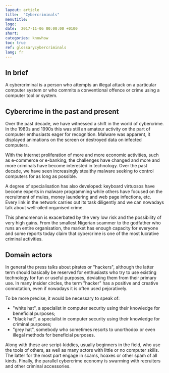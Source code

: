 ```yaml
---
layout: article
title:  "Cybercriminals"
menutitle:
logo:
date:  2017-11-06 00:00:00 +0100
short:
categories: knowhow
toc: true
ref: glossarycybercriminals
lang: fr
---
```

## In brief
A cybercriminal is a person who attempts an illegal attack on a particular computer system or who commits a conventional offence or crime using a computer tool or system.

## Cybercrime in the past and present
Over the past decade, we have witnessed a shift in the world of cybercrime. In the 1980s and 1990s this was still an amateur activity on the part of computer enthusiasts eager for recognition. Malware was apparent, it displayed animations on the screen or destroyed data on infected computers.

With the Internet proliferation of more and more economic activities, such as e-commerce or e-banking, the challenges have changed and more and more criminals have become interested in technology. Over the past decade, we have seen increasingly stealthy malware seeking to control computers for as long as possible.

A degree of specialisation has also developed: keyboard virtuosos have become experts in malware programming while others have focused on the recruitment of mules, money laundering and web page infections, etc. Every link in the network carries out its task diligently and we can nowadays talk about well-oiled organised crime.

This phenomenon is exacerbated by the very low risk and the possibility of very high gains. From the smallest Nigerian scammer to the godfather who runs an entire organisation, the market has enough capacity for everyone and some reports today claim that cybercrime is one of the most lucrative criminal activities.

## Domain actors
In general the press talks about pirates or "hackers", although the latter term should basically be reserved for enthusiasts who try to use existing technology for fun or useful purposes, deviating them from their primary use. In many insider circles, the term "hacker" has a positive and creative connotation, even if nowadays it is often used pejoratively.

To be more precise, it would be necessary to speak of:

* "white hat", a specialist in computer security using their knowledge for beneficial purposes;
* "black hat", a specialist in computer security using their knowledge for criminal purposes;
* "grey hat", somebody who sometimes resorts to unorthodox or even illegal methods for beneficial purposes.

Along with these are script-kiddies, usually beginners in the field, who use the tools of others, as well as many actors with little or no computer skills. The latter for the most part engage in scams, hoaxes or other spam of all kinds. Finally, the parallel cybercrime economy is swarming with recruiters and other criminal accessories.
